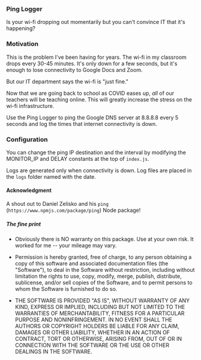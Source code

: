 ### Ping Logger

Is your wi-fi dropping out momentarily but you can't convince IT that it's happening?

### Motivation

This is the problem I've been having for years.  The wi-fi in my classroom drops every 30-45 minutes.  It's only down for a 
few seconds, but it's enough to lose connectivity to Google Docs and Zoom.

But our IT department says the wi-fi is "just fine."

Now that we are going back to school as COVID eases up, *all* of our teachers will be teaching online. This will greatly increase the stress on the wi-fi infrastructure.

Use the Ping Logger to ping the Google DNS server at 8.8.8.8 every 5 seconds and log the times that internet connectivity is down.

### Configuration

You can change the ping IP destination and the interval by modifying the MONITOR_IP and DELAY constants at the top of `index.js`.

Logs are generated only when connectivity is down.  Log files are placed in the `logs` folder named with the date.

#### Acknowledgment 

A shout out to Daniel Zelisko and his `ping` (`https://www.npmjs.com/package/ping`) Node package!

##### The fine print

* Obviously there is NO warranty on this package. Use at your own risk. It worked for me -- your mileage may vary.

* Permission is hereby granted, free of charge, to any person obtaining a copy of this software and associated documentation files (the "Software"), to deal in the Software without restriction, including without limitation the rights to use, copy, modify, merge, publish, distribute, sublicense, and/or sell copies of the Software, and to permit persons to whom the Software is furnished to do so.

* THE SOFTWARE IS PROVIDED "AS IS", WITHOUT WARRANTY OF ANY KIND, EXPRESS OR IMPLIED, INCLUDING BUT NOT LIMITED TO THE WARRANTIES OF MERCHANTABILITY, FITNESS FOR A PARTICULAR PURPOSE AND NONINFRINGEMENT. IN NO EVENT SHALL THE AUTHORS OR COPYRIGHT HOLDERS BE LIABLE FOR ANY CLAIM, DAMAGES OR OTHER LIABILITY, WHETHER IN AN ACTION OF CONTRACT, TORT OR OTHERWISE, ARISING FROM, OUT OF OR IN CONNECTION WITH THE SOFTWARE OR THE USE OR OTHER DEALINGS IN THE SOFTWARE.

